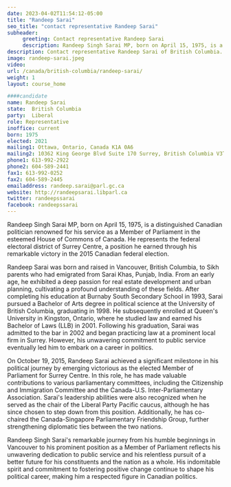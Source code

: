 ```yaml
---
date: 2023-04-02T11:54:12-05:00
title: "Randeep Sarai"
seo_title: "contact representative Randeep Sarai"
subheader:
     greeting: Contact representative Randeep Sarai
     description: Randeep Singh Sarai MP, born on April 15, 1975, is a distinguished Canadian politician renowned for his service as a Member of Parliament in the esteemed House of Commons of Canada. He represents the federal electoral district of Surrey Centre, a position he earned through his remarkable victory in the 2015 Canadian federal election.
description: Contact representative Randeep Sarai of British Columbia. Contact information for Randeep Sarai includes email address, phone number, and mailing address.
image: randeep-sarai.jpeg
video:
url: /canada/british-columbia/randeep-sarai/
weight: 1
layout: course_home

####candidate
name: Randeep Sarai
state:	British Columbia
party:	Liberal
role: Representative
inoffice: current
born: 1975
elected: 2021
mailing1: Ottawa, Ontario, Canada K1A 0A6
mailing2: 10362 King George Blvd Suite 170 Surrey, British Columbia V3T 2W5
phone1: 613-992-2922
phone2: 604-589-2441
fax1: 613-992-0252
fax2: 604-589-2445
emailaddress: randeep.sarai@parl.gc.ca
website: http://randeepsarai.libparl.ca
twitter: randeepssarai
facebook: randeepssarai
---
```


Randeep Singh Sarai MP, born on April 15, 1975, is a distinguished Canadian politician renowned for his service as a Member of Parliament in the esteemed House of Commons of Canada. He represents the federal electoral district of Surrey Centre, a position he earned through his remarkable victory in the 2015 Canadian federal election.

Randeep Sarai was born and raised in Vancouver, British Columbia, to Sikh parents who had emigrated from Sarai Khas, Punjab, India. From an early age, he exhibited a deep passion for real estate development and urban planning, cultivating a profound understanding of these fields. After completing his education at Burnaby South Secondary School in 1993, Sarai pursued a Bachelor of Arts degree in political science at the University of British Columbia, graduating in 1998. He subsequently enrolled at Queen's University in Kingston, Ontario, where he studied law and earned his Bachelor of Laws (LLB) in 2001. Following his graduation, Sarai was admitted to the bar in 2002 and began practicing law at a prominent local firm in Surrey. However, his unwavering commitment to public service eventually led him to embark on a career in politics.

On October 19, 2015, Randeep Sarai achieved a significant milestone in his political journey by emerging victorious as the elected Member of Parliament for Surrey Centre. In this role, he has made valuable contributions to various parliamentary committees, including the Citizenship and Immigration Committee and the Canada-U.S. Inter-Parliamentary Association. Sarai's leadership abilities were also recognized when he served as the chair of the Liberal Party Pacific caucus, although he has since chosen to step down from this position. Additionally, he has co-chaired the Canada-Singapore Parliamentary Friendship Group, further strengthening diplomatic ties between the two nations.

Randeep Singh Sarai's remarkable journey from his humble beginnings in Vancouver to his prominent position as a Member of Parliament reflects his unwavering dedication to public service and his relentless pursuit of a better future for his constituents and the nation as a whole. His indomitable spirit and commitment to fostering positive change continue to shape his political career, making him a respected figure in Canadian politics.
